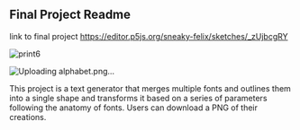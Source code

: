 ## Final Project Readme


link to final project 
https://editor.p5js.org/sneaky-felix/sketches/_zUjbcgRY


![print6](https://github.com/user-attachments/assets/43f7c013-29ce-4201-8984-da68593a0662)

![Uploading alphabet.png…]()


This project is a text generator that merges multiple fonts and outlines them into a single shape and transforms it based on a series of parameters following the anatomy of fonts. Users can download a PNG of their creations. 
